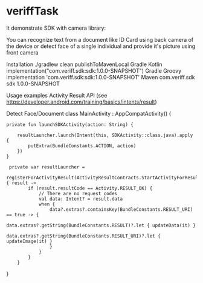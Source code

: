 # veriffTask

It demonstrate SDK with camera library:

You can recognize text from a document like ID Card using back camera of the device or detect face of a single individual and provide it's picture using front camera

Installation
./gradlew clean publishToMavenLocal
Gradle Kotlin
implementation("com.veriff.sdk:sdk:1.0.0-SNAPSHOT")
Gradle Groovy
implementation 'com.veriff.sdk:sdk:1.0.0-SNAPSHOT'
Maven
<dependency>
    <groupId>com.veriff.sdk</groupId>
    <artifactId>sdk</artifactId>
    <version>1.0.0-SNAPSHOT</version>
</dependency>

Usage examples
Activity Result API (see https://developer.android.com/training/basics/intents/result)

Detect Face/Document
class MainActivity : AppCompatActivity() {

    private fun launchSDKActivity(action: String) {

        resultLauncher.launch(Intent(this, SDKActivity::class.java).apply {
            putExtra(BundleConstants.ACTION, action)
        })
    }
    
     private var resultLauncher =
        registerForActivityResult(ActivityResultContracts.StartActivityForResult()) { result ->
            if (result.resultCode == Activity.RESULT_OK) {
                // There are no request codes
                val data: Intent? = result.data
                when {
                    data?.extras?.containsKey(BundleConstants.RESULT_URI) == true -> {
                        data.extras?.getString(BundleConstants.RESULT)?.let { updateData(it) }
                        data.extras?.getString(BundleConstants.RESULT_URI)?.let { updateImage(it) }
                    }
                }
            }
        }
}
